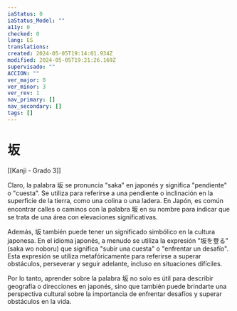 ```yaml
---
iaStatus: 0
iaStatus_Model: ""
a11y: 0
checked: 0
lang: ES
translations: 
created: 2024-05-05T19:14:01.934Z
modified: 2024-05-05T19:21:26.169Z
supervisado: ""
ACCION: ""
ver_major: 0
ver_minor: 3
ver_rev: 1
nav_primary: []
nav_secondary: []
tags: []
---
```

# 坂

[[Kanji - Grado 3]]

Claro, la palabra 坂 se pronuncia "saka" en japonés y significa "pendiente" o "cuesta". Se utiliza para referirse a una pendiente o inclinación en la superficie de la tierra, como una colina o una ladera. En Japón, es común encontrar calles o caminos con la palabra 坂 en su nombre para indicar que se trata de una área con elevaciones significativas.

Además, 坂 también puede tener un significado simbólico en la cultura japonesa. En el idioma japonés, a menudo se utiliza la expresión "坂を登る" (saka wo noboru) que significa "subir una cuesta" o "enfrentar un desafío". Esta expresión se utiliza metafóricamente para referirse a superar obstáculos, perseverar y seguir adelante, incluso en situaciones difíciles.

Por lo tanto, aprender sobre la palabra 坂 no solo es útil para describir geografía o direcciones en japonés, sino que también puede brindarte una perspectiva cultural sobre la importancia de enfrentar desafíos y superar obstáculos en la vida.
